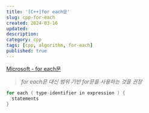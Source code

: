 ```yaml
---
title: '[C++]for each문'
slug: cpp-for-each
created: 2024-03-16
updated:
description:
category: cpp
tags: [cpp, algorithm, for-each]
published: true
---
```


[Microsoft - for each문](https://learn.microsoft.com/ko-kr/cpp/dotnet/for-each-in?view=msvc-170)

> _for each문 대신 범위 기반 for문을 사용하는 것을 권장_

```cpp
for each ( type-identifier in expression ) {
  statements
}
```

